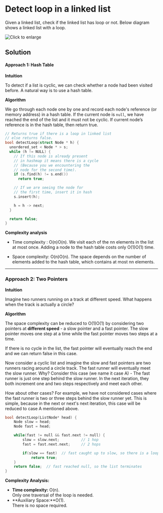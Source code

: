 # Detect loop in a linked list

Given a linked list, check if the linked list has loop or not. Below diagram shows a linked list with a loop.  

![](https://www.geeksforgeeks.org/wp-content/uploads/2009/04/Linked-List-Loop.gif "Click to enlarge")
## Solution

#### Approach 1: Hash Table

**Intuition**

To detect if a list is cyclic, we can check whether a node had been visited before. A natural way is to use a hash table.

**Algorithm**

We go through each node one by one and record each node's reference (or memory address) in a hash table. If the current node is  `null`, we have reached the end of the list and it must not be cyclic. If current node’s reference is in the hash table, then return true.
```c++
// Returns true if there is a loop in linked list
// else returns false.
bool detectLoop(struct Node * h) {
  unordered_set < Node * > s;
  while (h != NULL) {
    // If this node is already present
    // in hashmap it means there is a cycle
    // (Because you we encountering the
    // node for the second time).
    if (s.find(h) != s.end())
      return true;

    // If we are seeing the node for
    // the first time, insert it in hash
    s.insert(h);

    h = h -> next;
  }

  return false;
}
```
**Complexity analysis**

-   Time complexity :  O(n)O(n). We visit each of the  nn  elements in the list at most once. Adding a node to the hash table costs only  O(1)O(1)  time.
    
-   Space complexity:  O(n)O(n). The space depends on the number of elements added to the hash table, which contains at most  nn  elements.
***
### Approach 2: Two Pointers

**Intuition**

Imagine two runners running on a track at different speed. What happens when the track is actually a circle?

**Algorithm**

The space complexity can be reduced to  O(1)O(1)  by considering two pointers at  **different speed**  - a slow pointer and a fast pointer. The slow pointer moves one step at a time while the fast pointer moves two steps at a time.

If there is no cycle in the list, the fast pointer will eventually reach the end and we can return false in this case.

Now consider a cyclic list and imagine the slow and fast pointers are two runners racing around a circle track. The fast runner will eventually meet the slow runner. Why? Consider this case (we name it case A) - The fast runner is just one step behind the slow runner. In the next iteration, they both increment one and two steps respectively and meet each other.

How about other cases? For example, we have not considered cases where the fast runner is two or three steps behind the slow runner yet. This is simple, because in the next or next's next iteration, this case will be reduced to case A mentioned above.
```c++
bool detectLoop(ListNode* head) {
    Node slow = head;
    Node fast = head;

    while(fast != null && fast.next != null) {
        slow = slow.next;          // 1 hop
        fast = fast.next.next;     // 2 hops 

        if(slow == fast)  // fast caught up to slow, so there is a loop
            return true;
    }
    return false;  // fast reached null, so the list terminates
}
```


**Complexity Analysis:**

-   **Time complexity:**  O(n).  
    Only one traversal of the loop is needed.
-   **Auxiliary Space:**O(1).  
    There is no space required.
